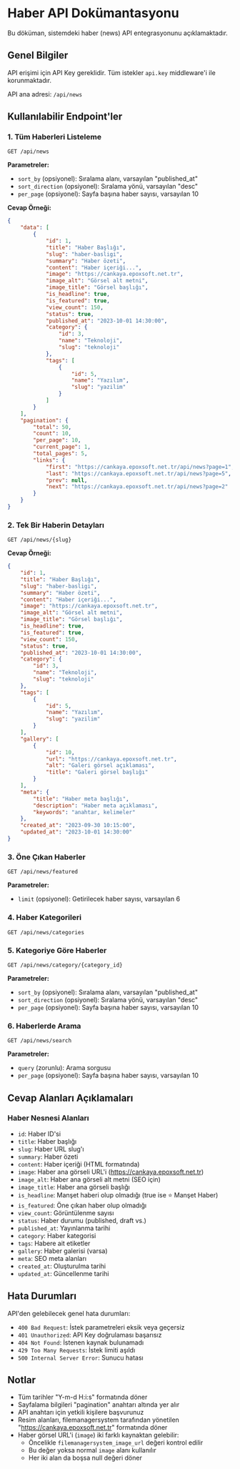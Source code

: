 # Haber API Dokümantasyonu

Bu döküman, sistemdeki haber (news) API entegrasyonunu açıklamaktadır.

## Genel Bilgiler

API erişimi için API Key gereklidir. Tüm istekler `api.key` middleware'i ile korunmaktadır.

API ana adresi: `/api/news`

## Kullanılabilir Endpoint'ler

### 1. Tüm Haberleri Listeleme

```
GET /api/news
```

**Parametreler:**
- `sort_by` (opsiyonel): Sıralama alanı, varsayılan "published_at"
- `sort_direction` (opsiyonel): Sıralama yönü, varsayılan "desc"
- `per_page` (opsiyonel): Sayfa başına haber sayısı, varsayılan 10

**Cevap Örneği:**
```json
{
    "data": [
        {
            "id": 1,
            "title": "Haber Başlığı",
            "slug": "haber-basligi",
            "summary": "Haber özeti",
            "content": "Haber içeriği...",
            "image": "https://cankaya.epoxsoft.net.tr",
            "image_alt": "Görsel alt metni",
            "image_title": "Görsel başlığı",
            "is_headline": true,
            "is_featured": true,
            "view_count": 150,
            "status": true,
            "published_at": "2023-10-01 14:30:00",
            "category": {
                "id": 3,
                "name": "Teknoloji",
                "slug": "teknoloji"
            },
            "tags": [
                {
                    "id": 5,
                    "name": "Yazılım",
                    "slug": "yazilim"
                }
            ]
        }
    ],
    "pagination": {
        "total": 50,
        "count": 10,
        "per_page": 10,
        "current_page": 1,
        "total_pages": 5,
        "links": {
            "first": "https://cankaya.epoxsoft.net.tr/api/news?page=1",
            "last": "https://cankaya.epoxsoft.net.tr/api/news?page=5",
            "prev": null,
            "next": "https://cankaya.epoxsoft.net.tr/api/news?page=2"
        }
    }
}
```

### 2. Tek Bir Haberin Detayları

```
GET /api/news/{slug}
```

**Cevap Örneği:**
```json
{
    "id": 1,
    "title": "Haber Başlığı",
    "slug": "haber-basligi",
    "summary": "Haber özeti",
    "content": "Haber içeriği...",
    "image": "https://cankaya.epoxsoft.net.tr",
    "image_alt": "Görsel alt metni",
    "image_title": "Görsel başlığı",
    "is_headline": true,
    "is_featured": true,
    "view_count": 150,
    "status": true,
    "published_at": "2023-10-01 14:30:00",
    "category": {
        "id": 3,
        "name": "Teknoloji",
        "slug": "teknoloji"
    },
    "tags": [
        {
            "id": 5,
            "name": "Yazılım",
            "slug": "yazilim"
        }
    ],
    "gallery": [
        {
            "id": 10,
            "url": "https://cankaya.epoxsoft.net.tr",
            "alt": "Galeri görsel açıklaması",
            "title": "Galeri görsel başlığı"
        }
    ],
    "meta": {
        "title": "Haber meta başlığı",
        "description": "Haber meta açıklaması",
        "keywords": "anahtar, kelimeler"
    },
    "created_at": "2023-09-30 10:15:00",
    "updated_at": "2023-10-01 14:30:00"
}
```

### 3. Öne Çıkan Haberler

```
GET /api/news/featured
```

**Parametreler:**
- `limit` (opsiyonel): Getirilecek haber sayısı, varsayılan 6

### 4. Haber Kategorileri

```
GET /api/news/categories
```

### 5. Kategoriye Göre Haberler

```
GET /api/news/category/{category_id}
```

**Parametreler:**
- `sort_by` (opsiyonel): Sıralama alanı, varsayılan "published_at"
- `sort_direction` (opsiyonel): Sıralama yönü, varsayılan "desc"
- `per_page` (opsiyonel): Sayfa başına haber sayısı, varsayılan 10

### 6. Haberlerde Arama

```
GET /api/news/search
```

**Parametreler:**
- `query` (zorunlu): Arama sorgusu
- `per_page` (opsiyonel): Sayfa başına haber sayısı, varsayılan 10

## Cevap Alanları Açıklamaları

### Haber Nesnesi Alanları
- `id`: Haber ID'si
- `title`: Haber başlığı
- `slug`: Haber URL slug'ı
- `summary`: Haber özeti
- `content`: Haber içeriği (HTML formatında)
- `image`: Haber ana görseli URL'i (https://cankaya.epoxsoft.net.tr)
- `image_alt`: Haber ana görseli alt metni (SEO için)
- `image_title`: Haber ana görseli başlığı
- `is_headline`: Manşet haberi olup olmadığı (true ise ⭐ Manşet Haber)
- `is_featured`: Öne çıkan haber olup olmadığı
- `view_count`: Görüntülenme sayısı
- `status`: Haber durumu (published, draft vs.)
- `published_at`: Yayınlanma tarihi
- `category`: Haber kategorisi
- `tags`: Habere ait etiketler
- `gallery`: Haber galerisi (varsa)
- `meta`: SEO meta alanları
- `created_at`: Oluşturulma tarihi
- `updated_at`: Güncellenme tarihi

## Hata Durumları

API'den gelebilecek genel hata durumları:

- `400 Bad Request`: İstek parametreleri eksik veya geçersiz
- `401 Unauthorized`: API Key doğrulaması başarısız
- `404 Not Found`: İstenen kaynak bulunamadı
- `429 Too Many Requests`: İstek limiti aşıldı
- `500 Internal Server Error`: Sunucu hatası

## Notlar

- Tüm tarihler "Y-m-d H:i:s" formatında döner
- Sayfalama bilgileri "pagination" anahtarı altında yer alır
- API anahtarı için yetkili kişilere başvurunuz
- Resim alanları, filemanagersystem tarafından yönetilen "https://cankaya.epoxsoft.net.tr" formatında döner
- Haber görsel URL'i (`image`) iki farklı kaynaktan gelebilir:
  - Öncelikle `filemanagersystem_image_url` değeri kontrol edilir
  - Bu değer yoksa normal `image` alanı kullanılır
  - Her iki alan da boşsa null değeri döner 